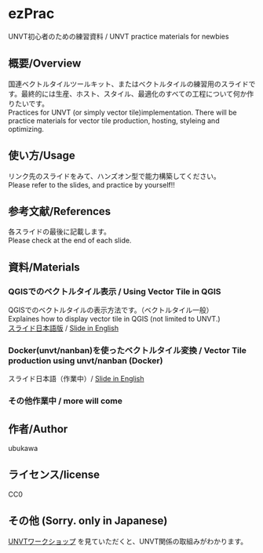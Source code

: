 # ezPrac
UNVT初心者のための練習資料 / UNVT practice materials for newbies  

## 概要/Overview
国連ベクトルタイルツールキット、またはベクトルタイルの練習用のスライドです。最終的には生産、ホスト、スタイル、最適化のすべての工程について何か作りたいです。  
Practices for UNVT (or simply vector tile)implementation. There will be practice materials for vector tile production, hosting, styleing and optimizing.

## 使い方/Usage
リンク先のスライドをみて、ハンズオン型で能力構築してください。  
Please refer to the slides, and practice by yourself!!

## 参考文献/References
各スライドの最後に記載します。  
Please check at the end of each slide.

## 資料/Materials

### QGISでのベクトルタイル表示 / Using Vector Tile in QGIS
QGISでのベクトルタイルの表示方法です。（ベクトルタイル一般）  
Explaines how to display vector tile in QGIS (not limited to UNVT.)  
[スライド日本語版](https://speakerdeck.com/ubukawa/2021-05-20-vector-tile-in-qgis-in-japanese) / [Slide in English](https://speakerdeck.com/ubukawa/2021-05-20-vector-tile-in-qgis-in-english)

### Docker(unvt/nanban)を使ったベクトルタイル変換 / Vector Tile production using unvt/nanban (Docker)
スライド日本語（作業中）/ [Slide in English](https://speakerdeck.com/ubukawa/2021-05-28-vector-tile-conversion-with-doker-unvt-nanban)



### その他作業中 / more will come


## 作者/Author
ubukawa

## ライセンス/license
CC0

## その他 (Sorry. only in Japanese)
[UNVTワークショップ](https://github.com/unvt/512) を見ていただくと、UNVT関係の取組みがわかります。

